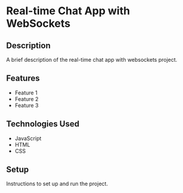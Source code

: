 # Real-time Chat App with WebSockets

## Description

A brief description of the real-time chat app with websockets project.

## Features

- Feature 1
- Feature 2
- Feature 3

## Technologies Used

- JavaScript
- HTML
- CSS

## Setup

Instructions to set up and run the project.
